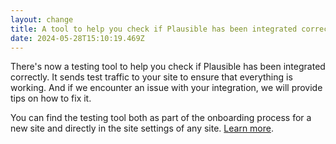 ```yaml
---
layout: change
title: A tool to help you check if Plausible has been integrated correctly
date: 2024-05-28T15:10:19.469Z
---
```

There's now a testing tool to help you check if Plausible has been integrated correctly. It sends test traffic to your site to ensure that everything is working. And if we encounter an issue with your integration, we will provide tips on how to fix it.

You can find the testing tool both as part of the onboarding process for a new site and directly in the site settings of any site. [Learn more](https://plausible.io/docs/troubleshoot-integration).